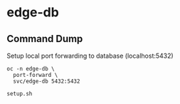 # edge-db

## Command Dump

Setup local port forwarding to database (localhost:5432)

```
oc -n edge-db \
  port-forward \
  svc/edge-db 5432:5432
```

```
setup.sh
```
